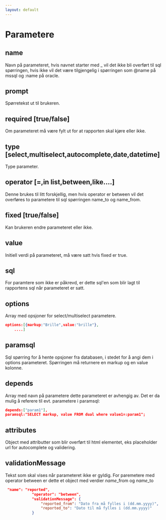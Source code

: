 ```yaml
---
layout: default
---
```

# Parametere


## name 
Navn på parameteret, hvis navnet starter med _ vil det ikke bli overført til sql spørringen, hvis ikke vil det være tilgjengelig i spørringen som @name på mssql og :name på oracle.

## prompt
Spørretekst ut til brukeren.

## required [true/false]
Om parameteret må være fylt ut for at rapporten skal kjøre eller ikke.

## type [select,multiselect,autocomplete,date,datetime] 
Type parameter.

## operator [=,in list,between,like....]
Denne brukes til litt forskjellig, men hvis operator er between vil det overføres to parametere til sql spørringen name_to og name_from.

## fixed [true/false]
Kan brukeren endre parameteret eller ikke.

## value
Initiell verdi på parameteret, må være satt hvis fixed er true.

## sql
For paramtere som ikke er påkrevd, er dette sql'en som blir lagt til rapportens sql når parameteret er satt.

## options
Array med opsjoner for select/multiselect parametere.
```json
options:[{markup:"Brille",value:"brille"},
    ....]
```

## paramsql
Sql spørring for å hente opsjoner fra databasen, i stedet for å angi dem i options parameteret. Spørringen må returnere en markup og en value kolonne.

## depends
Array med navn på parametere dette parameteret er avhengig av. Det er da mulig å referere til evt. parametere i paramsql:
```json
depends:["param1"],
paramsql:"SELECT markup, value FROM dual where value1=:param1";
```
## attributes
Object med attributter som blir overført til html elementet, eks placeholder url for autocomplete og validering.

## validationMessage
Tekst som skal vises når parameteret ikke er gyldig. For paremetere med operator between er dette et object med verdier *name*_from og *name*_to
```json
 "name": "reported",
            "operator": "between",
            "validationMessage": {
                "reported_from": "Dato fra må fylles i (dd.mm.yyyy)",
                "reported_to": "Dato til må fylles i (dd.mm.yyyy)"
            }
```
